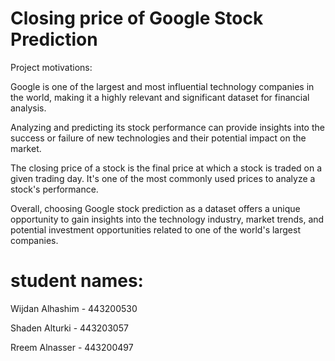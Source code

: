 # Closing price of Google Stock Prediction

Project motivations:

<p>Google is one of the largest and most influential technology companies in the world, making it a highly relevant and significant dataset for financial analysis.</p> 
<p> Analyzing and predicting its stock performance can provide insights into the success or failure of new technologies and their potential impact on the market.</p> 
<p> The closing price of a stock is the final price at which a stock is traded on a given trading day. It's one of the most commonly used prices to analyze a stock's performance.</p>
<p> Overall, choosing Google stock prediction as a dataset offers a unique opportunity to gain insights into the technology industry, market trends, and potential investment opportunities related to one of the world's largest companies.</p> 

# student names:

Wijdan Alhashim - 443200530

Shaden Alturki - 443203057

Rreem Alnasser - 443200497
